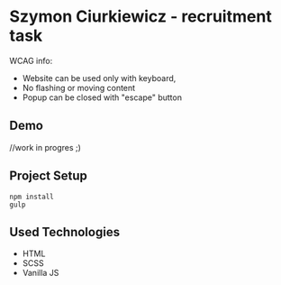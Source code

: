 # Szymon Ciurkiewicz - recruitment task

WCAG info:

- Website can be used only with keyboard,
- No flashing or moving content
- Popup can be closed with "escape" button

## Demo

//work in progres ;)

## Project Setup

```
npm install
gulp
```

## Used Technologies

- HTML
- SCSS
- Vanilla JS
